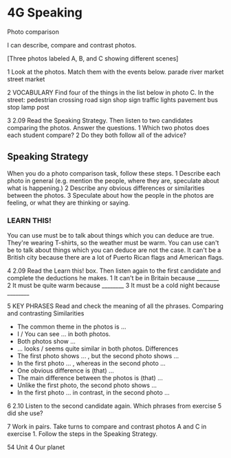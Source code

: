 # 4G Speaking

Photo comparison

I can describe, compare and contrast photos.

[Three photos labeled A, B, and C showing different scenes]

1 Look at the photos. Match them with the events below.
parade   river market   street market

2 VOCABULARY Find four of the things in the list below in photo C.
In the street:
pedestrian crossing   road sign   shop sign
traffic lights   pavement   bus stop   lamp post

3 2.09 Read the Speaking Strategy. Then listen to two candidates comparing the photos. Answer the questions.
1 Which two photos does each student compare?
2 Do they both follow all of the advice?

## Speaking Strategy
When you do a photo comparison task, follow these steps.
1 Describe each photo in general (e.g. mention the people, where they are, speculate about what is happening.)
2 Describe any obvious differences or similarities between the photos.
3 Speculate about how the people in the photos are feeling, or what they are thinking or saying.

### LEARN THIS!
You can use must be to talk about things which you can deduce are true.
They're wearing T-shirts, so the weather must be warm.
You can use can't be to talk about things which you can deduce are not the case.
It can't be a British city because there are a lot of Puerto Rican flags and American flags.

4 2.09 Read the Learn this! box. Then listen again to the first candidate and complete the deductions he makes.
1 It can't be in Britain because ________
2 It must be quite warm because ________
3 It must be a cold night because ________

5 KEY PHRASES Read and check the meaning of all the phrases.
Comparing and contrasting
Similarities
- The common theme in the photos is ...
- I / You can see ... in both photos.
- Both photos show ...
- ... looks / seems quite similar in both photos.
Differences
- The first photo shows ... , but the second photo shows ...
- In the first photo ... , whereas in the second photo ...
- One obvious difference is (that) ...
- The main difference between the photos is (that) ...
- Unlike the first photo, the second photo shows ...
- In the first photo ... in contrast, in the second photo ...

6 2.10 Listen to the second candidate again. Which phrases from exercise 5 did she use?

7 Work in pairs. Take turns to compare and contrast photos A and C in exercise 1. Follow the steps in the Speaking Strategy.

54 Unit 4 Our planet